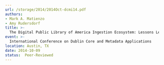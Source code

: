 ```yaml
---
url: /storage/2014/2014Oct-dcmi14.pdf
authors:
- Mark A. Matienzo
- Amy Rudersdorf
title: >-
  The Digital Public Library of America Ingestion Ecosystem: Lessons Learned After One Year of Large-Scale Collaborative Metadata Aggregation
event: >-
  International Conference on Dublin Core and Metadata Applications
location: Austin, TX
date: 2014-10-09
status:  Peer-Reviewed
---
```


